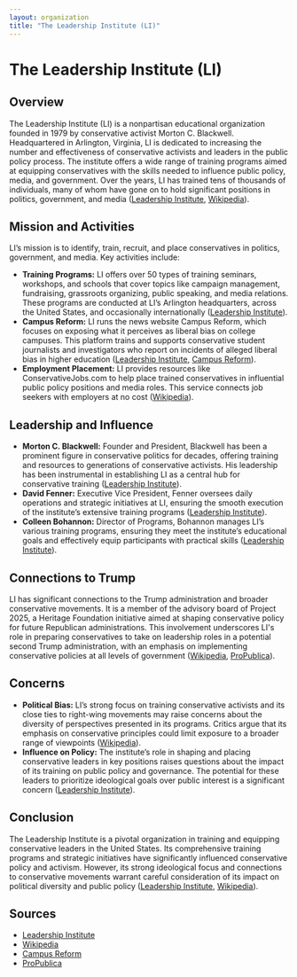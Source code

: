 ```yaml
---
layout: organization
title: "The Leadership Institute (LI)"
---
```


# The Leadership Institute (LI)

## Overview
The Leadership Institute (LI) is a nonpartisan educational organization founded in 1979 by conservative activist Morton C. Blackwell. Headquartered in Arlington, Virginia, LI is dedicated to increasing the number and effectiveness of conservative activists and leaders in the public policy process. The institute offers a wide range of training programs aimed at equipping conservatives with the skills needed to influence public policy, media, and government. Over the years, LI has trained tens of thousands of individuals, many of whom have gone on to hold significant positions in politics, government, and media ([Leadership Institute](https://www.leadershipinstitute.org), [Wikipedia](https://en.wikipedia.org/wiki/The_Leadership_Institute)).

## Mission and Activities
LI’s mission is to identify, train, recruit, and place conservatives in politics, government, and media. Key activities include:
- **Training Programs:** LI offers over 50 types of training seminars, workshops, and schools that cover topics like campaign management, fundraising, grassroots organizing, public speaking, and media relations. These programs are conducted at LI’s Arlington headquarters, across the United States, and occasionally internationally ([Leadership Institute](https://www.leadershipinstitute.org)).
- **Campus Reform:** LI runs the news website Campus Reform, which focuses on exposing what it perceives as liberal bias on college campuses. This platform trains and supports conservative student journalists and investigators who report on incidents of alleged liberal bias in higher education ([Leadership Institute](https://www.leadershipinstitute.org), [Campus Reform](https://www.campusreform.org)).
- **Employment Placement:** LI provides resources like ConservativeJobs.com to help place trained conservatives in influential public policy positions and media roles. This service connects job seekers with employers at no cost ([Wikipedia](https://en.wikipedia.org/wiki/The_Leadership_Institute)).

## Leadership and Influence
- **Morton C. Blackwell:** Founder and President, Blackwell has been a prominent figure in conservative politics for decades, offering training and resources to generations of conservative activists. His leadership has been instrumental in establishing LI as a central hub for conservative training ([Leadership Institute](https://www.leadershipinstitute.org)).
- **David Fenner:** Executive Vice President, Fenner oversees daily operations and strategic initiatives at LI, ensuring the smooth execution of the institute’s extensive training programs ([Leadership Institute](https://www.leadershipinstitute.org)).
- **Colleen Bohannon:** Director of Programs, Bohannon manages LI’s various training programs, ensuring they meet the institute’s educational goals and effectively equip participants with practical skills ([Leadership Institute](https://www.leadershipinstitute.org)).

## Connections to Trump
LI has significant connections to the Trump administration and broader conservative movements. It is a member of the advisory board of Project 2025, a Heritage Foundation initiative aimed at shaping conservative policy for future Republican administrations. This involvement underscores LI's role in preparing conservatives to take on leadership roles in a potential second Trump administration, with an emphasis on implementing conservative policies at all levels of government ([Wikipedia](https://en.wikipedia.org/wiki/The_Leadership_Institute), [ProPublica](https://www.propublica.org)).

## Concerns
- **Political Bias:** LI’s strong focus on training conservative activists and its close ties to right-wing movements may raise concerns about the diversity of perspectives presented in its programs. Critics argue that its emphasis on conservative principles could limit exposure to a broader range of viewpoints ([Wikipedia](https://en.wikipedia.org/wiki/The_Leadership_Institute)).
- **Influence on Policy:** The institute’s role in shaping and placing conservative leaders in key positions raises questions about the impact of its training on public policy and governance. The potential for these leaders to prioritize ideological goals over public interest is a significant concern ([Leadership Institute](https://www.leadershipinstitute.org)).

## Conclusion
The Leadership Institute is a pivotal organization in training and equipping conservative leaders in the United States. Its comprehensive training programs and strategic initiatives have significantly influenced conservative policy and activism. However, its strong ideological focus and connections to conservative movements warrant careful consideration of its impact on political diversity and public policy ([Leadership Institute](https://www.leadershipinstitute.org), [Wikipedia](https://en.wikipedia.org/wiki/The_Leadership_Institute)).

## Sources
- [Leadership Institute](https://www.leadershipinstitute.org)
- [Wikipedia](https://en.wikipedia.org/wiki/The_Leadership_Institute)
- [Campus Reform](https://www.campusreform.org)
- [ProPublica](https://www.propublica.org)

